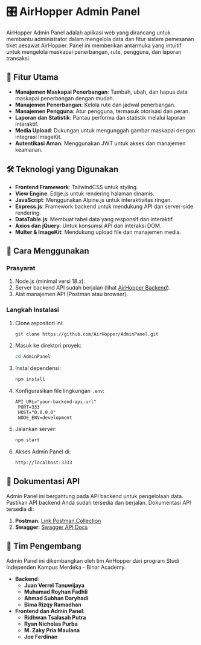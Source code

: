 
# 🎛️ AirHopper Admin Panel

AirHopper Admin Panel adalah aplikasi web yang dirancang untuk membantu administrator dalam mengelola data dan fitur sistem pemesanan tiket pesawat AirHopper. Panel ini memberikan antarmuka yang intuitif untuk mengelola maskapai penerbangan, rute, pengguna, dan laporan transaksi.

## 🌟 Fitur Utama

- **Manajemen Maskapai Penerbangan**: Tambah, ubah, dan hapus data maskapai penerbangan dengan mudah.
- **Manajemen Penerbangan**: Kelola rute dan jadwal penerbangan.
- **Manajemen Pengguna**: Atur pengguna, termasuk otorisasi dan peran.
- **Laporan dan Statistik**: Pantau performa dan statistik melalui laporan interaktif.
- **Media Upload**: Dukungan untuk mengunggah gambar maskapai dengan integrasi ImageKit.
- **Autentikasi Aman**: Menggunakan JWT untuk akses dan manajemen keamanan.

## 🛠️ Teknologi yang Digunakan

- **Frontend Framework**: TailwindCSS untuk styling.
- **View Engine**: Edge.js untuk rendering halaman dinamis.
- **JavaScript**: Menggunakan Alpine.js untuk interaktivitas ringan.
- **Express.js**: Framework backend untuk mendukung API dan server-side rendering.
- **DataTable.js**: Membuat tabel data yang responsif dan interaktif.
- **Axios dan jQuery**: Untuk konsumsi API dan interaksi DOM.
- **Multer & ImageKit**: Mendukung upload file dan manajemen media.

## 🚀 Cara Menggunakan

### Prasyarat

1. Node.js (minimal versi 18.x).
2. Server backend API sudah berjalan (lihat [AirHopper Backend](https://github.com/AirHopper/BackEnd)).
3. Alat manajemen API (Postman atau browser).

### Langkah Instalasi

1. Clone repositori ini:
   ```bash
   git clone https://github.com/AirHopper/AdminPanel.git
   ```
2. Masuk ke direktori proyek:
   ```bash
   cd AdminPanel
   ```
3. Instal dependensi:
   ```bash
   npm install
   ```
4. Konfigurasikan file lingkungan `.env`:
   ```env
   API_URL="your-backend-api-url"
    PORT=333
    HOST="0.0.0.0"
    NODE_ENV=development
   ```
5. Jalankan server:
   ```bash
   npm start
   ```
6. Akses Admin Panel di:
   ```bash
   http://localhost:3333
   ```
## 📄 Dokumentasi API

Admin Panel ini bergantung pada API backend untuk pengelolaan data. Pastikan API backend Anda sudah tersedia dan berjalan. Dokumentasi API tersedia di:

1. **Postman**: [Link Postman Collection](https://documenter.getpostman.com/view/33280373/2sAYBbf9a7)
2. **Swagger**: [Swagger API Docs](https://air-hopper-api.padek.tech/api-docs)

## 👥 Tim Pengembang

Admin Panel ini dikembangkan oleh tim AirHopper dari program Studi Independen Kampus Merdeka - Binar Academy.

- **Backend**:
  - **Juan Verrel Tanuwijaya**
  - **Muhamad Royhan Fadhli**
  - **Ahmad Subhan Daryhadi**
  - **Bima Rizqy Ramadhan**
- **Frontend dan Admin Panel**:
  - **Ridhwan Tsalasah Putra**
  - **Ryan Nicholas Purba**
  - **M. Zaky Pria Maulana**
  - **Joe Ferdinan**
